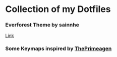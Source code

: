 # Collection of my Dotfiles

### Everforest Theme by sainnhe 
[Link](https://github.com/sainnhe/everforest/)

### Some Keymaps inspired by [ThePrimeagen](https://github.com/ThePrimeagen/.dotfiles)
